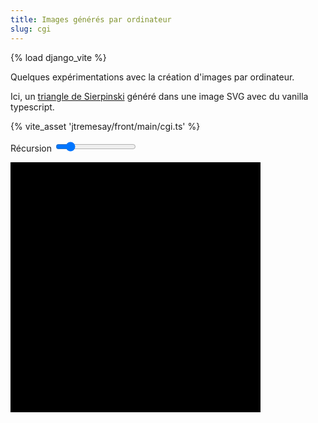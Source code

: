 ```yaml
---
title: Images générés par ordinateur
slug: cgi
---
```

{% load django_vite %}

Quelques expérimentations avec la création d'images par ordinateur.

Ici, un [triangle de Sierpinski](https://fr.wikipedia.org/wiki/Triangle_de_Sierpi%C5%84ski>) généré dans une image SVG avec du vanilla typescript.

{% vite_asset 'jtremesay/front/main/cgi.ts' %}

<div id="sierpinski">
    <p>
        <label>
            Récursion
            <input id="sierpinski-input" type="range" min="0" max="7" value="1">
        </label>
    </p>
    <svg version="1.1" width="400" height="400" viewBox="0 0 1 1" xmlns="http://www.w3.org/2000/svg">
        <rect width="100%" height="100%" fill="black" />
    </svg>
</div>
